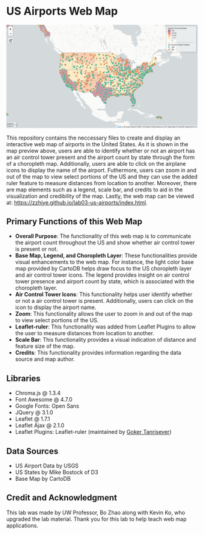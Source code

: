 # US Airports Web Map

![US Airports Web Map Preview](/img/US_Airports_Web_Map.png)

This repository contains the neccessary files to create and display an interactive web map of airports in the United States. As it is shown in the map preview above, users are able to identify whether or not an airport has an air control tower present and the airport count by state through the form of a choropleth map. Additionally, users are able to click on the airplane icons to display the name of the airport. Futhermore, users can zoom in and out of the map to view select portions of the US and they can use the added ruler feature to measure distances from location to another. Moreover, there are map elements such as a legend, scale bar, and credits to aid in the visualization and credibility of the map. Lastly, the web map can be viewed at: https://zzhiye.github.io/lab03-us-airports/index.html.

## Primary Functions of this Web Map
* **Overall Purpose**: The functionality of this web map is to communicate the airport count throughout the US and show whether air control tower is present or not.
* **Base Map, Legend, and Choropleth Layer**: These functionalities provide visual enhancements to the web map. For instance, the light color base map provided by CartoDB helps draw focus to the US choropleth layer and air control tower icons. The legend provides insight on air control tower presence and airport count by state, which is associated with the choropleth layer.
* **Air Control Tower Icons**: This functionality helps user identify whether or not a air control tower is present. Additionally, users can click on the icon to display the airport name.
* **Zoom**: This functionality allows the user to zoom in and out of the map to view select portions of the US.
* **Leaflet-ruler**: This functionality was added from Leaflet Plugins to allow the user to measure distances from location to another.
* **Scale Bar**: This functionality provides a visual indication of distance and feature size of the map.
* **Credits**: This functionality provides information regarding the data source and map author.

## Libraries
* Chroma.js @ 1.3.4
* Font Awesome @ 4.7.0
* Google Fonts: Open Sans
* JQuery @ 3.1.0
* Leaflet @ 1.7.1
* Leaflet Ajax @ 2.1.0
* Leaflet Plugins: Leaflet-ruler (maintained by [Goker Tanrisever](https://github.com/gokertanrisever/leaflet-ruler))

## Data Sources
* US Airport Data by USGS
* US States by Mike Bostock of D3
* Base Map by CartoDB

## Credit and Acknowledgment
This lab was made by UW Professor, Bo Zhao along with Kevin Ko, who upgraded the lab material. Thank you for this lab to help teach web map applications.
